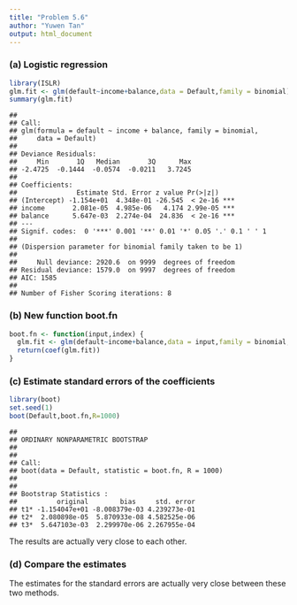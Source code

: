 ```yaml
---
title: "Problem 5.6"
author: "Yuwen Tan"
output: html_document
---
```


### (a) Logistic regression

```r
library(ISLR)
glm.fit <- glm(default~income+balance,data = Default,family = binomial)
summary(glm.fit)
```

```
## 
## Call:
## glm(formula = default ~ income + balance, family = binomial, 
##     data = Default)
## 
## Deviance Residuals: 
##     Min       1Q   Median       3Q      Max  
## -2.4725  -0.1444  -0.0574  -0.0211   3.7245  
## 
## Coefficients:
##               Estimate Std. Error z value Pr(>|z|)    
## (Intercept) -1.154e+01  4.348e-01 -26.545  < 2e-16 ***
## income       2.081e-05  4.985e-06   4.174 2.99e-05 ***
## balance      5.647e-03  2.274e-04  24.836  < 2e-16 ***
## ---
## Signif. codes:  0 '***' 0.001 '**' 0.01 '*' 0.05 '.' 0.1 ' ' 1
## 
## (Dispersion parameter for binomial family taken to be 1)
## 
##     Null deviance: 2920.6  on 9999  degrees of freedom
## Residual deviance: 1579.0  on 9997  degrees of freedom
## AIC: 1585
## 
## Number of Fisher Scoring iterations: 8
```

### (b) New function boot.fn

```r
boot.fn <- function(input,index) {
  glm.fit <- glm(default~income+balance,data = input,family = binomial,subset = index)
  return(coef(glm.fit))
}
```

### (c) Estimate standard errors of the coefficients

```r
library(boot)
set.seed(1)
boot(Default,boot.fn,R=1000)
```

```
## 
## ORDINARY NONPARAMETRIC BOOTSTRAP
## 
## 
## Call:
## boot(data = Default, statistic = boot.fn, R = 1000)
## 
## 
## Bootstrap Statistics :
##          original        bias     std. error
## t1* -1.154047e+01 -8.008379e-03 4.239273e-01
## t2*  2.080898e-05  5.870933e-08 4.582525e-06
## t3*  5.647103e-03  2.299970e-06 2.267955e-04
```

The results are actually very close to each other.

### (d) Compare the estimates

The estimates for the standard errors are actually very close between these two methods.
